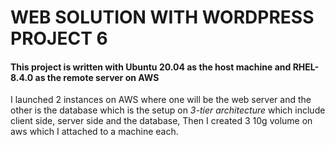 # WEB SOLUTION WITH WORDPRESS PROJECT 6

#### This project is written with Ubuntu 20.04 as the host machine and RHEL-8.4.0 as the remote server on AWS

I launched 2 instances on AWS where one will be the web server and the other is the database which is the setup on *3-tier architecture* which include client side, server side and the database, Then I created 3 10g volume on aws which I attached to a machine each.


